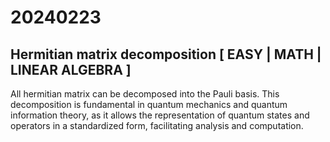 
# 20240223

## Hermitian matrix decomposition [ EASY | MATH | LINEAR ALGEBRA ]

All hermitian matrix can be decomposed into the Pauli basis. This decomposition is fundamental in quantum mechanics and quantum information theory, as it allows the representation of quantum states and operators in a standardized form, facilitating analysis and computation.